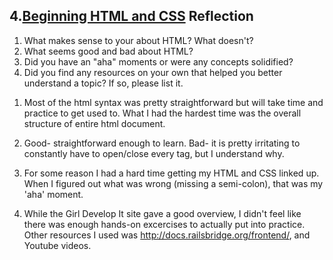 ## 4.[Beginning HTML and CSS](4_beginning_HTML_CSS/readme.mc) Reflection

1) What makes sense to your about HTML? What doesn't? 
2) What seems good and bad about HTML?
3) Did you have an "aha" moments or were any concepts solidified?
4) Did you find any resources on your own that helped you better understand a topic? If so, please list it.

<!-- Add your reflection here. Remove the comment markers -->
1) Most of the html syntax was pretty straightforward but will take time and practice to get used to. What I had the hardest time was the overall structure of entire html document. 

2) Good- straightforward enough to learn. Bad- it is pretty irritating to constantly have to open/close every tag, but I understand why.

3) For some reason I had a hard time getting my HTML and CSS linked up. When I figured out what was wrong (missing a semi-colon), that was my 'aha' moment.

4) While the Girl Develop It site gave a good overview, I didn't feel like there was enough hands-on excercises to actually put into practice. Other resources I used was http://docs.railsbridge.org/frontend/, and Youtube videos.

